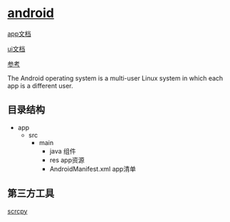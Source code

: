 # [android](https://developer.android.com/)

[app文档](https://developer.android.com/guide)

[ui文档](https://developer.android.com/develop/ui)

[参考](https://developer.android.com/reference)

The Android operating system is a multi-user Linux system in which each app is a different user.

## 目录结构

- app
  - src
    - main
      - java 组件
      - res app资源
      - AndroidManifest.xml app清单

## 第三方工具

[scrcpy](https://github.com/Genymobile/scrcpy)
